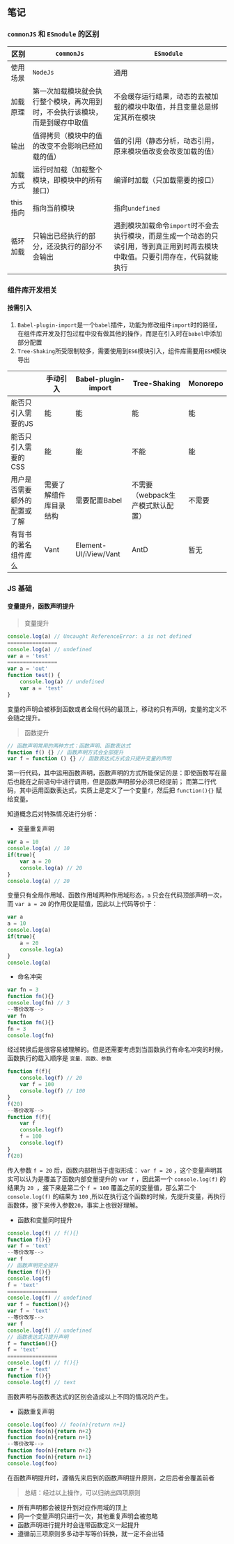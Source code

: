 ## 笔记

### `commonJS` 和 `ESmodule` 的区别

| 区别     | `commonJs`                                                   | `ESmodule`                                                   |
| -------- | ------------------------------------------------------------ | ------------------------------------------------------------ |
| 使用场景 | `NodeJs`                                                     | 通用                                                         |
| 加载原理 | 第一次加载模块就会执行整个模块，再次用到时，不会执行该模块，而是到缓存中取值 | 不会缓存运行结果，动态的去被加载的模块中取值，并且变量总是绑定其所在模块 |
| 输出     | 值得拷贝（模块中的值的改变不会影响已经加载的值）             | 值的引用（静态分析，动态引用，原来模块值改变会改变加载的值） |
| 加载方式 | 运行时加载（加载整个模块，即模块中的所有接口）               | 编译时加载（只加载需要的接口）                               |
| this指向 | 指向当前模块                                                 | 指向`undefined`                                              |
| 循环加载 | 只输出已经执行的部分，还没执行的部分不会输出                 | 遇到模块加载命令`import`时不会去执行模块，而是生成一个动态的只读引用，等到真正用到时再去模块中取值。只要引用存在，代码就能执行 |



### 组件库开发相关

#### 按需引入

1. `Babel-plugin-import`是一个`babel`插件，功能为修改组件`import`时的路径，在组件库开发及打包过程中没有做其他的操作，而是在引入时在`babel`中添加部分配置
2. `Tree-Shaking`所受限制较多，需要使用到`ES6`模块引入，组件库需要用`ESM`模块导出

|                              | 手动引入               | Babel-plugin-import   | Tree-Shaking                      | Monorepo |
| ---------------------------- | ---------------------- | --------------------- | --------------------------------- | -------- |
| 能否只引入需要的JS           | 能                     | 能                    | 能                                | 能       |
| 能否只引入需要的CSS          | 能                     | 能                    | 不能                              | 能       |
| 用户是否需要额外的配置或了解 | 需要了解组件库目录结构 | 需要配置Babel         | 不需要（webpack生产模式默认配置） | 不需要   |
| 有背书的著名组件库么         | Vant                   | Element-UI/iView/Vant | AntD                              | 暂无     |



### JS 基础

#### 变量提升，函数声明提升

> 变量提升

```js
console.log(a) // Uncaught ReferenceError: a is not defined
================
console.log(a) // undefined
var a = 'test'
================
var a = 'out'
function test() {
    console.log(a) // undefined
    var a = 'test'
}
```

变量的声明会被移到函数或者全局代码的最顶上，移动的只有声明，变量的定义不会随之提升。



> 函数提升

```js
// 函数声明常用的两种方式：函数声明、函数表达式
function f() {} // 函数声明方式会全部提升
var f = function () {} // 函数表达式方式会只提升变量的声明
```

第一行代码，其中运用函数声明，函数声明的方式所能保证的是：即使函数写在最后也能在之前语句中进行调用，但是函数声明部分必须已经提前；
而第二行代码，其中运用函数表达式，实质上是定义了一个变量`f`，然后把 `function(){}` 赋给变量。



知道概念后对特殊情况进行分析：

- 变量重复声明

```js
var a = 10
console.log(a) // 10
if(true){
    var a = 20
    console.log(a) // 20
}
console.log(a) // 20
```

变量只有全局作用域、函数作用域两种作用域形态，`a` 只会在代码顶部声明一次，而 `var a = 20` 的作用仅是赋值，因此以上代码等价于：

```js
var a
a = 10
console.log(a)
if(true){
    a = 20
    console.log(a)
}
console.log(a)
```



- 命名冲突

```js
var fn = 3
function fn(){}
console.log(fn) // 3
--等价改写-->
var fn
function fn(){}
fn = 3
console.log(fn)
```

经过转换后是很容易被理解的。但是还需要考虑到当函数执行有命名冲突的时候，函数执行的载入顺序是 `变量、函数、参数`

```js
function f(f){
    console.log(f) // 20
    var f = 100
    console.log(f) // 100
}
f(20)
--等价改写-->
function f(f){
    var f
    console.log(f)
    f = 100
    console.log(f)
}
f(20)
```

传入参数 `f = 20` 后，函数内部相当于虚拟形成： `var f = 20` ，这个变量声明其实可以认为是覆盖了函数内部变量提升的 `var f` ，因此第一个 `console.log(f)` 的结果为 `20 `，接下来是第二个 `f = 100` 覆盖之前的变量值，那么第二个 `console.log(f)` 的结果为 `100` ,所以在执行这个函数的时候，先提升变量，再执行函数体，接下来传入参数`20`，事实上也很好理解。



- 函数和变量同时提升

```js
console.log(f) // f(){}
function f(){}
var f = 'text'
--等价改写-->
var f
// 函数声明完全提升
function f(){}
console.log(f)
f = 'text'
================
console.log(f) // undefined
var f = function(){}
var f = 'text'
--等价改写-->
var f
console.log(f) // undefined
// 函数表达式只提升声明
f = function(){}
f = 'text'
================
console.log(f) // f(){}
var f = 'text'
function f(){}
console.log(f) // text
```

函数声明与函数表达式的区别会造成以上不同的情况的产生。



- 函数重复声明

```js
console.log(foo) // foo(n){return n+1}
function foo(n){return n+2}
function foo(n){return n+1}
--等价改写-->
function foo(n){return n+2}
function foo(n){return n+1}
console.log(foo)
```

在函数声明提升时，遵循先来后到的函数声明提升原则，之后后者会覆盖前者



> 总结：经过以上操作，可以归纳出四项原则

- 所有声明都会被提升到对应作用域的顶上
- 同一个变量声明只进行一次，其他重复声明会被忽略
- 函数声明进行提升时会连带函数定义一起提升
- 遵循前三项原则多多动手写等价转换，就一定不会出错